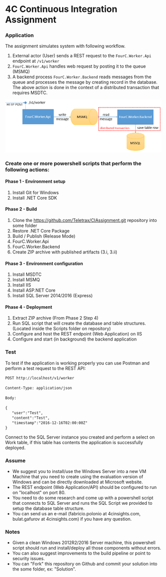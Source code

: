 # 4C Continuous Integration Assignment

### Application

The assignment simulates system with following workflow.

1. External actor (User) sends a REST request to the `FourC.Worker.Api` endpoint at `/v1/worker`
1. `FourC.Worker.Api` handles web request by posting it to the queue (MSMQ)
1. A backend process `FourC.Worker.Backend` reads messages from the queue and processes the message by creating record in the database. The above action is done in the context of a distributed transaction that requires MSDTC.

![Architecture](architecture.png)

### Create one or more powershell scripts that perform the following actions:

#### Phase 1 - Environment setup
1. Install Git for Windows
1. Install .NET Core SDK

#### Phase 2 - Build
1. Clone the https://github.com/Teletrax/CIAssignment.git repository into some folder
1. Restore .NET Core Package
1. Build / Publish (Release Mode)
  1. FourC.Worker.Api
  1. FourC.Worker.Backend
1. Create ZIP archive with published artifacts (3.i, 3.ii)

#### Phase 3 - Environment configuration
1. Install MSDTC
1. Install MSMQ
1. Install IIS
1. Install ASP.NET Core
1. Install SQL Server 2014/2016 (Express)

#### Phase 4 - Deployment
1. Extract ZIP archive (From Phase 2 Step 4)
1. Run SQL script that will create the database and table structures. (Located inside the Scripts folder on repository)
1. Configure and host the REST endpoint (Web Application) on IIS
1. Configure and start (in background) the backend application

### Test

To test if the application is working properly you can use Postman and perform a test request to the REST API:

```
POST http://localhost/v1/worker

Content-Type: application/json

Body:

{
   "user":"Test",
   "content":"Test",
   "timestamp":"2016-12-16T02:00:00Z"
}
```

Connect to the SQL Server instance you created and perform a select on Work table, if this table has contents the application is successfully deployed.

### Assume

* We suggest you to install/use the Windows Server into a new VM Machine that you need to create using the evaluation version of Windows and can be directly downloaded at Microsoft website.
* The REST endpoint (Web Application/API) should be configured to run on "localhost" on port 80.
* You need to do some research and come up with a powershell script that connects to SQL Server and runs the SQL Script we provided to setup the database table structure.
* You can send us an e-mail (fabricio.polonio at 4cinsights.com, bulat.gafurov at 4cinsights.com) if you have any question.

### Notes

* Given a clean Windows 2012R2/2016 Server machine, this powershell script should run and install/deploy all those components without errors.
* You can also suggest improvements to the build pipeline or point to security issues.
* You can "Fork" this repository on Github and commit your solution into the some folder, ex: "Solution".
